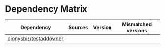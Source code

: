 # Dependency Matrix

Dependency | Sources | Version | Mismatched versions
---------- | ------- | ------- | -------------------
[dionysbiz/testaddowner](https://github.com/dionysbiz/testaddowner.git) |  | []() | 
